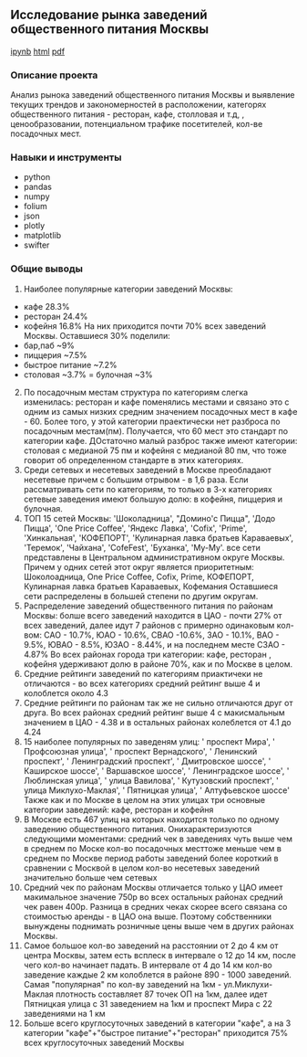 ## Исследование рынка заведений общественного питания Москвы

[ipynb](https://github.com/splin-post/Portfolio/blob/main/project_food/project_food_pub.ipynb)    [html]()     [pdf]()

### Описание проекта
Анализ рынока заведений общественного питания Москвы и выявление текущих трендов и закономерностей в расположении, категорях общественного питания - ресторан, кафе, столловая и т.д, , ценообразовании, потенциальном трафике посетителей, кол-ве посадочных мест.


### Навыки и инструменты
- python 
- pandas 
- numpy
- folium
- json
- plotly
- matplotlib
- swifter


### Общие выводы
1. Наиболее популярные категории заведений Москвы:
- кафе 28.3%
- ресторан 24.4%
- кофейня 16.8%
На них приходится почти 70% всех заведений Москвы. Оставшиеся 30% поделили:
- бар,паб ~9%
- пиццерия ~7.5%
- быстрое питание ~7.2%
- столовая ~3.7%
= булочная ~3%
2. По посадочным местам структура по категориям слегка изменилась: ресторан и кафе поменялись местами и связано это с одним из самых низких средним значением посадочных мест в кафе - 60. Более того, у этой категории праектически нет разброса по посадочным местам(пм). Получается, что 60 мест это стандарт по категории кафе. ДОстаточно малый разброс также имеют категории: столовая с медианой 75 пм и кофейня с медианой 80 пм, что тоже говорит об определенном стандарте в этих категориях.
3. Среди сетевых и несетевых заведений в Москве преобладают несетевые причем с большим отрывом - в 1,6 раза. Если рассматривать сети по категориям, то только в 3-х категориях сетевые заведения имеют большую долю: в кофейня, пиццерия и булочная.
4. ТОП 15 сетей Москвы:
'Шоколадница', "Домино'с Пицца", 'Додо Пицца', 'One Price Coffee', 'Яндекс Лавка', 'Cofix', 'Prime', 'Хинкальная', 'КОФЕПОРТ', 'Кулинарная лавка братьев Караваевых', 'Теремок', 'Чайхана', 'CofeFest', 'Буханка', 'Му-Му'. все сети представлены в Центральном административном округе Москвы. Причем у одних сетей этот округ является приоритетным: Шоколоадница, One Price Coffee, Cofix, Prime, КОФЕПОРТ, Кулинарная лавка братьев Караваевых, Кофемания
Оставшиеся сети распределены в большей степени по другим округам.
5. Распределение заведений общественного питания по районам Москвы: болше всего заведений находится в ЦАО - почти 27% от всех заведений, далее идут 7 районов с примерно одинаковым кол-вом: САО - 10.7%, ЮАО - 10.6%, СВАО -10.6%, ЗАО - 10.1%, ВАО - 9.5%, ЮВАО - 8.5%, ЮЗАО - 8.44%, и на последнем месте СЗАО - 4.87% Во всех районах города три категории: кафе, ресторан , кофейня удерживают долю в районе 70%, как и по Москве в целом.
6. Средние рейтинги заведений по категориям приактичеки не отличаются - во всех категориях средний рейтинг выше 4 и колоблется около 4.3
7. Средние рейтинги по районам так же не сильно отличаются друг от друга. Во всех районах средний рейтинг выше 4 с макисмальным значением в ЦАО - 4.38 и в остальных районах колеблется от 4.1 до 4.24
8. 15 наиболее популярных по заведеням улиц: ' проспект Мира', ' Профсоюзная улица', ' проспект Вернадского', ' Ленинский проспект', ' Ленинградский проспект', ' Дмитровское шоссе', ' Каширское шоссе', ' Варшавское шоссе', ' Ленинградское шоссе', ' Люблинская улица', ' улица Вавилова', ' Кутузовский проспект', ' улица Миклухо-Маклая', ' Пятницкая улица', ' Алтуфьевское шоссе' Также как и по Москве в целом на этих улицах три основные категории заведений: кафе, ресторан и кофейня
9. В Москве есть 467 улиц на которых находится только по одному заведению общественного питания. Онихарактеризуются следующими моментами:
средний чек в заведениях чуть выше чем в среднем по Моске
кол-во посадочных месттоже меньше чем в среднем по Москве
период работы заведений более короткий в сравнении с Москвой в целом
кол-во несетевых заведений значительно больше чем сетевых
10. Средний чек по районам Москвы отличается только у ЦАО имеет макимальное значение 750р во всех остальных районах средний чек равен 400р. Разница в средних чеках скорее всего связана со стоимостью аренды - в ЦАО она выше. Поэтому собственники вынуждены поднимать розничные цены выше чем в других районах Москвы.
11. Самое большое кол-во заведений на расстоянии от 2 до 4 км от центра Москвы, затем есть всплеск в интервале о 12 до 14 км, после чего кол-во начинает падать. В интервале от 4 до 14 км кол-во заведение каждые 2 км колоблется в районе 890 - 1000 заведений.
Самая "популярная" по кол-ву заведений на 1км - ул.Миклухи-Маклая плотность составляет 87 точек ОП на 1км, далее идет Пятницкая улица с 31 заведением на 1км и проспект Мира с 22 заведениями на 1 км
12. Больше всего круглосуточных заведений в категории "кафе", а на 3 категории "кафе"+"быстрое питание"+"ресторан" приходится 75% всех круглосуточных заведений Москвы
